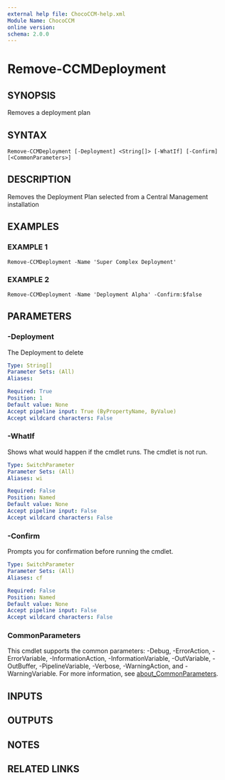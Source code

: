 ```yaml
---
external help file: ChocoCCM-help.xml
Module Name: ChocoCCM
online version:
schema: 2.0.0
---
```


# Remove-CCMDeployment

## SYNOPSIS
Removes a deployment plan

## SYNTAX

```
Remove-CCMDeployment [-Deployment] <String[]> [-WhatIf] [-Confirm] [<CommonParameters>]
```

## DESCRIPTION
Removes the Deployment Plan selected from a Central Management installation

## EXAMPLES

### EXAMPLE 1
```
Remove-CCMDeployment -Name 'Super Complex Deployment'
```

### EXAMPLE 2
```
Remove-CCMDeployment -Name 'Deployment Alpha' -Confirm:$false
```

## PARAMETERS

### -Deployment
The Deployment to  delete

```yaml
Type: String[]
Parameter Sets: (All)
Aliases:

Required: True
Position: 1
Default value: None
Accept pipeline input: True (ByPropertyName, ByValue)
Accept wildcard characters: False
```

### -WhatIf
Shows what would happen if the cmdlet runs.
The cmdlet is not run.

```yaml
Type: SwitchParameter
Parameter Sets: (All)
Aliases: wi

Required: False
Position: Named
Default value: None
Accept pipeline input: False
Accept wildcard characters: False
```

### -Confirm
Prompts you for confirmation before running the cmdlet.

```yaml
Type: SwitchParameter
Parameter Sets: (All)
Aliases: cf

Required: False
Position: Named
Default value: None
Accept pipeline input: False
Accept wildcard characters: False
```

### CommonParameters
This cmdlet supports the common parameters: -Debug, -ErrorAction, -ErrorVariable, -InformationAction, -InformationVariable, -OutVariable, -OutBuffer, -PipelineVariable, -Verbose, -WarningAction, and -WarningVariable. For more information, see [about_CommonParameters](http://go.microsoft.com/fwlink/?LinkID=113216).

## INPUTS

## OUTPUTS

## NOTES

## RELATED LINKS
